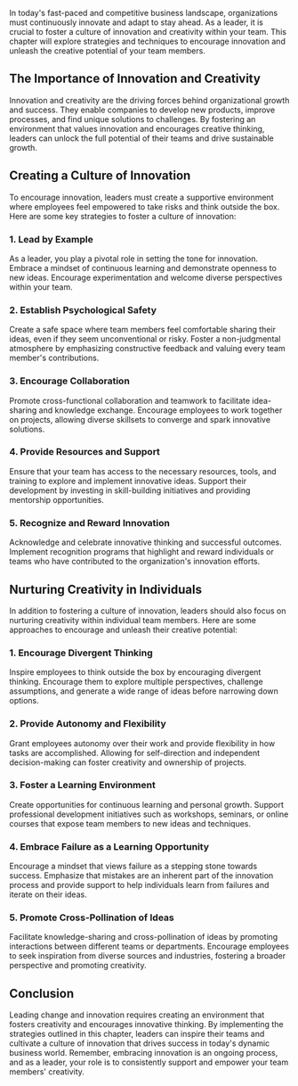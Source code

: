 
In today's fast-paced and competitive business landscape, organizations must continuously innovate and adapt to stay ahead. As a leader, it is crucial to foster a culture of innovation and creativity within your team. This chapter will explore strategies and techniques to encourage innovation and unleash the creative potential of your team members.

The Importance of Innovation and Creativity
-------------------------------------------

Innovation and creativity are the driving forces behind organizational growth and success. They enable companies to develop new products, improve processes, and find unique solutions to challenges. By fostering an environment that values innovation and encourages creative thinking, leaders can unlock the full potential of their teams and drive sustainable growth.

Creating a Culture of Innovation
--------------------------------

To encourage innovation, leaders must create a supportive environment where employees feel empowered to take risks and think outside the box. Here are some key strategies to foster a culture of innovation:

### 1. Lead by Example

As a leader, you play a pivotal role in setting the tone for innovation. Embrace a mindset of continuous learning and demonstrate openness to new ideas. Encourage experimentation and welcome diverse perspectives within your team.

### 2. Establish Psychological Safety

Create a safe space where team members feel comfortable sharing their ideas, even if they seem unconventional or risky. Foster a non-judgmental atmosphere by emphasizing constructive feedback and valuing every team member's contributions.

### 3. Encourage Collaboration

Promote cross-functional collaboration and teamwork to facilitate idea-sharing and knowledge exchange. Encourage employees to work together on projects, allowing diverse skillsets to converge and spark innovative solutions.

### 4. Provide Resources and Support

Ensure that your team has access to the necessary resources, tools, and training to explore and implement innovative ideas. Support their development by investing in skill-building initiatives and providing mentorship opportunities.

### 5. Recognize and Reward Innovation

Acknowledge and celebrate innovative thinking and successful outcomes. Implement recognition programs that highlight and reward individuals or teams who have contributed to the organization's innovation efforts.

Nurturing Creativity in Individuals
-----------------------------------

In addition to fostering a culture of innovation, leaders should also focus on nurturing creativity within individual team members. Here are some approaches to encourage and unleash their creative potential:

### 1. Encourage Divergent Thinking

Inspire employees to think outside the box by encouraging divergent thinking. Encourage them to explore multiple perspectives, challenge assumptions, and generate a wide range of ideas before narrowing down options.

### 2. Provide Autonomy and Flexibility

Grant employees autonomy over their work and provide flexibility in how tasks are accomplished. Allowing for self-direction and independent decision-making can foster creativity and ownership of projects.

### 3. Foster a Learning Environment

Create opportunities for continuous learning and personal growth. Support professional development initiatives such as workshops, seminars, or online courses that expose team members to new ideas and techniques.

### 4. Embrace Failure as a Learning Opportunity

Encourage a mindset that views failure as a stepping stone towards success. Emphasize that mistakes are an inherent part of the innovation process and provide support to help individuals learn from failures and iterate on their ideas.

### 5. Promote Cross-Pollination of Ideas

Facilitate knowledge-sharing and cross-pollination of ideas by promoting interactions between different teams or departments. Encourage employees to seek inspiration from diverse sources and industries, fostering a broader perspective and promoting creativity.

Conclusion
----------

Leading change and innovation requires creating an environment that fosters creativity and encourages innovative thinking. By implementing the strategies outlined in this chapter, leaders can inspire their teams and cultivate a culture of innovation that drives success in today's dynamic business world. Remember, embracing innovation is an ongoing process, and as a leader, your role is to consistently support and empower your team members' creativity.
